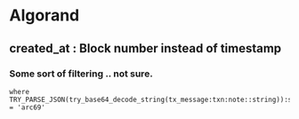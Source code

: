 # Algorand

## created\_at : Block number instead of timestamp

### Some sort of filtering .. not sure.

```
where TRY_PARSE_JSON(try_base64_decode_string(tx_message:txn:note::string)):standard = 'arc69'
```
